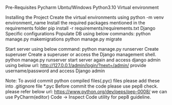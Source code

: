 
Pre-Requisites
Pycharm
Ubntu/Windows
Python3.10
Virtual environment

Installing the Project
Create the virtual environments using python -m venv environment_name
Install the required packages mentioned in the requirements folder pip install -r requirements/requirements.txt
Django Specific configurations
Populate DB using below commands:
python manage.py makemigrations
python manage.py migrate

Start server using below command:
python manage.py runserver
Create superuser
Create a superuser or access the Django management shell.
python manage.py runserver
start server again and access django admin using below url:
http://127.0.0.1/admin/login/?next=/admin/
provide username/password and access Django admin


Note:
To avoid commit python compiled files(.pyc) files please add these into .gitignore file *.pyc
Before commit the code please use pep8 check. please refer below url:
https://www.python.org/dev/peps/pep-0008/
we can use PyCharm(editor) Code -> Inspect Code utility for pep8 guideline.